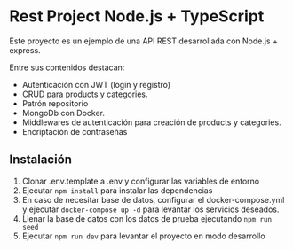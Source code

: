 # Rest Project Node.js + TypeScript

Este proyecto es un ejemplo de una API REST desarrollada con Node.js + express.

Entre sus contenidos destacan:
- Autenticación con JWT (login y registro)
- CRUD para products y categories.
- Patrón repositorio
- MongoDb con Docker.
- Middlewares de autenticación para creación de products y categories.
- Encriptación de contraseñas



## Instalación

1. Clonar .env.template a .env y configurar las variables de entorno
2. Ejecutar `npm install` para instalar las dependencias
3. En caso de necesitar base de datos, configurar el docker-compose.yml y ejecutar `docker-compose up -d` para levantar los servicios deseados.
4. Llenar la base de datos con los datos de prueba ejecutando `npm run seed`
5. Ejecutar `npm run dev` para levantar el proyecto en modo desarrollo


